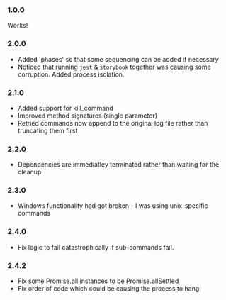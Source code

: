 ### 1.0.0
Works!

### 2.0.0
* Added 'phases' so that some sequencing can be added if necessary
* Noticed that running `jest` & `storybook` together was causing some corruption. Added process isolation. 

### 2.1.0
* Added support for kill_command
* Improved method signatures (single parameter)
* Retried commands now append to the original log file rather than truncating them first

### 2.2.0
* Dependencies are immediatley terminated rather than waiting for the cleanup

### 2.3.0
* Windows functionality had got broken - I was using unix-specific commands

### 2.4.0
* Fix logic to fail catastrophically if sub-commands fail. 


### 2.4.2
* Fix some Promise.all instances to be Promise.allSettled
* Fix order of code which could be causing the process to hang
